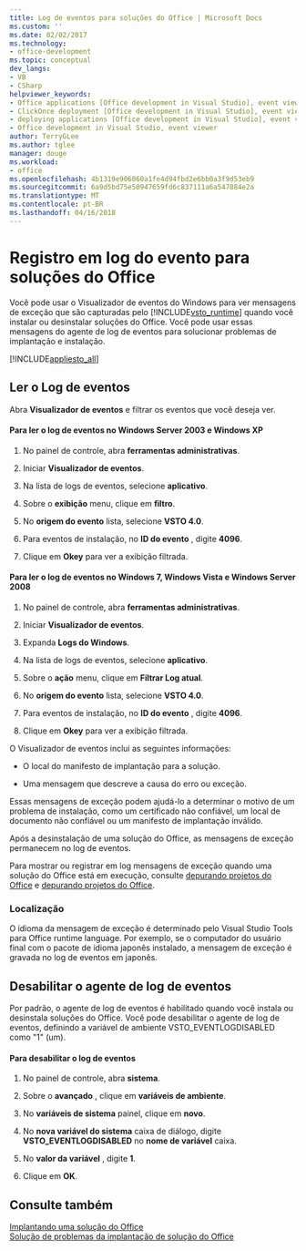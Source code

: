 ```yaml
---
title: Log de eventos para soluções do Office | Microsoft Docs
ms.custom: ''
ms.date: 02/02/2017
ms.technology:
- office-development
ms.topic: conceptual
dev_langs:
- VB
- CSharp
helpviewer_keywords:
- Office applications [Office development in Visual Studio], event viewer
- ClickOnce deployment [Office development in Visual Studio], event viewer
- deploying applications [Office development in Visual Studio], event viewer
- Office development in Visual Studio, event viewer
author: TerryGLee
ms.author: tglee
manager: douge
ms.workload:
- office
ms.openlocfilehash: 4b1319e906060a1fe4d94fbd2e6bb0a3f9d53eb9
ms.sourcegitcommit: 6a9d5bd75e50947659fd6c837111a6a547884e2a
ms.translationtype: MT
ms.contentlocale: pt-BR
ms.lasthandoff: 04/16/2018
---
```

# <a name="event-logging-for-office-solutions"></a>Registro em log do evento para soluções do Office
  Você pode usar o Visualizador de eventos do Windows para ver mensagens de exceção que são capturadas pelo [!INCLUDE[vsto_runtime](../vsto/includes/vsto-runtime-md.md)] quando você instalar ou desinstalar soluções do Office. Você pode usar essas mensagens do agente de log de eventos para solucionar problemas de implantação e instalação.  
  
 [!INCLUDE[appliesto_all](../vsto/includes/appliesto-all-md.md)]  
  
## <a name="reading-the-event-log"></a>Ler o Log de eventos  
 Abra **Visualizador de eventos** e filtrar os eventos que você deseja ver.  
  
#### <a name="to-read-the-event-log-in-windows-server-2003-and-windows-xp"></a>Para ler o log de eventos no Windows Server 2003 e Windows XP  
  
1.  No painel de controle, abra **ferramentas administrativas**.  
  
2.  Iniciar **Visualizador de eventos**.  
  
3.  Na lista de logs de eventos, selecione **aplicativo**.  
  
4.  Sobre o **exibição** menu, clique em **filtro**.  
  
5.  No **origem do evento** lista, selecione **VSTO 4.0**.  
  
6.  Para eventos de instalação, no **ID do evento** , digite **4096**.  
  
7.  Clique em **Okey** para ver a exibição filtrada.  
  
#### <a name="to-read-the-event-log-in-windows-7-windows-vista-and-windows-server-2008"></a>Para ler o log de eventos no Windows 7, Windows Vista e Windows Server 2008  
  
1.  No painel de controle, abra **ferramentas administrativas**.  
  
2.  Iniciar **Visualizador de eventos**.  
  
3.  Expanda **Logs do Windows**.  
  
4.  Na lista de logs de eventos, selecione **aplicativo**.  
  
5.  Sobre o **ação** menu, clique em **Filtrar Log atual**.  
  
6.  No **origem do evento** lista, selecione **VSTO 4.0**.  
  
7.  Para eventos de instalação, no **ID do evento** , digite **4096**.  
  
8.  Clique em **Okey** para ver a exibição filtrada.  
  
 O Visualizador de eventos inclui as seguintes informações:  
  
-   O local do manifesto de implantação para a solução.  
  
-   Uma mensagem que descreve a causa do erro ou exceção.  
  
 Essas mensagens de exceção podem ajudá-lo a determinar o motivo de um problema de instalação, como um certificado não confiável, um local de documento não confiável ou um manifesto de implantação inválido.  
  
 Após a desinstalação de uma solução do Office, as mensagens de exceção permanecem no log de eventos.  
  
 Para mostrar ou registrar em log mensagens de exceção quando uma solução do Office está em execução, consulte [depurando projetos do Office](../vsto/debugging-office-projects.md) e [depurando projetos do Office](../vsto/debugging-office-projects.md).  
  
### <a name="localization"></a>Localização  
 O idioma da mensagem de exceção é determinado pelo Visual Studio Tools para Office runtime language. Por exemplo, se o computador do usuário final com o pacote de idioma japonês instalado, a mensagem de exceção é gravada no log de eventos em japonês.  
  
## <a name="disabling-the-event-logger"></a>Desabilitar o agente de log de eventos  
 Por padrão, o agente de log de eventos é habilitado quando você instala ou desinstala soluções do Office. Você pode desabilitar o agente de log de eventos, definindo a variável de ambiente VSTO_EVENTLOGDISABLED como "1" (um).  
  
#### <a name="to-disable-the-event-log"></a>Para desabilitar o log de eventos  
  
1.  No painel de controle, abra **sistema**.  
  
2.  Sobre o **avançado** , clique em **variáveis de ambiente**.  
  
3.  No **variáveis de sistema** painel, clique em **novo**.  
  
4.  No **nova variável do sistema** caixa de diálogo, digite **VSTO_EVENTLOGDISABLED** no **nome de variável** caixa.  
  
5.  No **valor da variável** , digite **1**.  
  
6.  Clique em **OK**.  
  
## <a name="see-also"></a>Consulte também  
 [Implantando uma solução do Office](../vsto/deploying-an-office-solution.md)   
 [Solução de problemas da implantação de solução do Office](../vsto/troubleshooting-office-solution-deployment.md)  
  
  